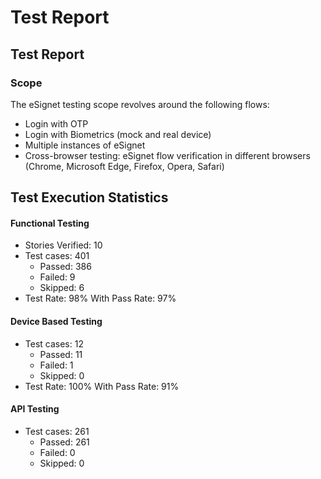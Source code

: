 # Test Report

## Test Report

### Scope

The eSignet testing scope revolves around the following flows:

* Login with OTP
* Login with Biometrics (mock and real device)
* Multiple instances of eSignet
* Cross-browser testing: eSignet flow verification in different browsers (Chrome, Microsoft Edge, Firefox, Opera, Safari)

## Test Execution Statistics

#### Functional Testing

* Stories Verified: 10
* Test cases: 401
  * Passed: 386
  * Failed: 9
  * Skipped: 6
* Test Rate: 98% With Pass Rate: 97%

#### Device Based Testing

* Test cases: 12
  * Passed: 11
  * Failed: 1
  * Skipped: 0
* Test Rate: 100% With Pass Rate: 91%

#### API Testing

* Test cases: 261
  * Passed: 261
  * Failed: 0
  * Skipped: 0
